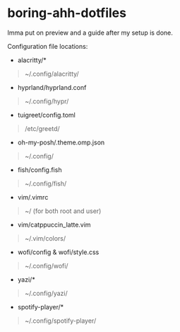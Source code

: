 # boring-ahh-dotfiles
Imma put on preview and a guide after my setup is done.

Configuration file locations:

* alacritty/*
> ~/.config/alacritty/

* hyprland/hyprland.conf
> ~/.config/hypr/

* tuigreet/config.toml
> /etc/greetd/

* oh-my-posh/.theme.omp.json
> ~/.config/

* fish/config.fish
> ~/.config/fish/

* vim/.vimrc
> ~/ (for both root and user)

* vim/catppuccin_latte.vim
> ~/.vim/colors/

* wofi/config & wofi/style.css
> ~/.config/wofi/

* yazi/*
> ~/.config/yazi/

* spotify-player/*
> ~/.config/spotify-player/
 
